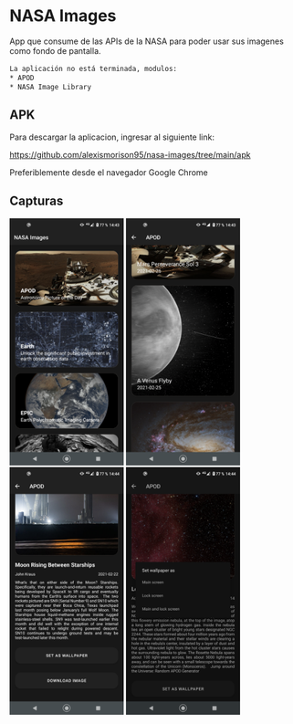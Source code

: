 # NASA Images

App que consume de las APIs de la NASA para poder usar sus imagenes como fondo de pantalla.

    La aplicación no está terminada, modulos:
    * APOD
    * NASA Image Library

## APK

Para descargar la aplicacion, ingresar al siguiente link:

https://github.com/alexismorison95/nasa-images/tree/main/apk

Preferiblemente desde el navegador Google Chrome

## Capturas

<img src="https://raw.githubusercontent.com/alexismorison95/nasa-images/main/screenshots/01.png" width="200"> <img src="https://raw.githubusercontent.com/alexismorison95/nasa-images/main/screenshots/02.png" width="200"> <img src="https://raw.githubusercontent.com/alexismorison95/nasa-images/main/screenshots/03.png" width="200"> <img src="https://raw.githubusercontent.com/alexismorison95/nasa-images/main/screenshots/04.png" width="200">
